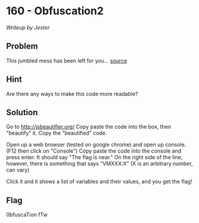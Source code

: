 # 160 - Obfuscation2

*Writeup by Jester*

## Problem

This jumbled mess has been left for you... [source](http://www.easyctf.com/problem_data/obfuscation/obfuscate.js)

## Hint

Are there any ways to make this code more readable?

## Solution

Go to http://jsbeautifier.org/
Copy paste the code into the box, then "beautify" it.
Copy the "beautified" code.

Open up a web browser (tested on google chrome) and open up console. (F12 then click on "Console")
Copy paste the code into the console and press enter. It should say "The flag is near." 
On the right side of the line, however, there is something that says "VMXXX:X" (X is an arbitrary number, can vary)

Click it and it shows a list of variables and their values, and you get the flag!

## Flag

0bfuscaTion fTw
